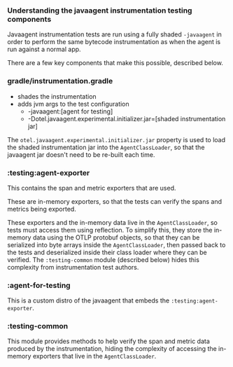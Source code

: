 ### Understanding the javaagent instrumentation testing components

Javaagent instrumentation tests are run using a fully shaded `-javaagent` in order to perform
the same bytecode instrumentation as when the agent is run against a normal app.

There are a few key components that make this possible, described below.

### gradle/instrumentation.gradle

* shades the instrumentation
* adds jvm args to the test configuration
  * -javaagent:[agent for testing]
  * -Dotel.javaagent.experimental.initializer.jar=[shaded instrumentation jar]

The `otel.javaagent.experimental.initializer.jar` property is used to load the shaded instrumentation jar into the
`AgentClassLoader`, so that the javaagent jar doesn't need to be re-built each time.

### :testing:agent-exporter

This contains the span and metric exporters that are used.

These are in-memory exporters, so that the tests can verify the spans and metrics being exported.

These exporters and the in-memory data live in the `AgentClassLoader`, so tests must access them
using reflection. To simplify this, they store the in-memory data using the OTLP protobuf objects,
so that they can be serialized into byte arrays inside the `AgentClassLoader`, then passed back
to the tests and deserialized inside their class loader where they can be verified. The
`:testing-common` module (described below) hides this complexity from instrumentation test authors.

### :agent-for-testing

This is a custom distro of the javaagent that embeds the `:testing:agent-exporter`.

### :testing-common

This module provides methods to help verify the span and metric data produced by the
instrumentation, hiding the complexity of accessing the in-memory exporters that live in the
`AgentClassLoader`.
